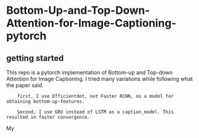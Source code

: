 # Bottom-Up-and-Top-Down-Attention-for-Image-Captioning-pytorch



## getting started
This repo is a pytorch implementation of Bottom-up and Top-down Attention for Image Captioning.
I tried many variations while following what the paper said.

        first, I use Efficientdet, not Faster RCNN, as a model for obtaining bottom-up-features.
        
        Second, I use GRU instead of LSTM as a caption_model. This resulted in faster convergence.
        

<bottom-up-features>
My 
